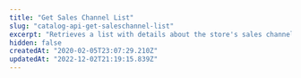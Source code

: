 ```yaml
---
title: "Get Sales Channel List"
slug: "catalog-api-get-saleschannel-list"
excerpt: "Retrieves a list with details about the store's sales channels. \r\n## Response body example\r\n\r\n```json\r\n[\r\n    {\r\n        \"Id\": 1,\r\n        \"Name\": \"Loja Principal\",\r\n        \"IsActive\": true,\r\n        \"ProductClusterId\": null,\r\n        \"CountryCode\": \"BRA\",\r\n        \"CultureInfo\": \"pt-BR\",\r\n        \"TimeZone\": \"E. South America Standard Time\",\r\n        \"CurrencyCode\": \"BRL\",\r\n        \"CurrencySymbol\": \"R$\",\r\n        \"CurrencyLocale\": 1046,\r\n        \"CurrencyFormatInfo\": {\r\n            \"CurrencyDecimalDigits\": 1,\r\n            \"CurrencyDecimalSeparator\": \",\",\r\n            \"CurrencyGroupSeparator\": \".\",\r\n            \"CurrencyGroupSize\": 3,\r\n            \"StartsWithCurrencySymbol\": true\r\n        },\r\n        \"Origin\": null,\r\n        \"Position\": 2,\r\n        \"ConditionRule\": null,\r\n        \"CurrencyDecimalDigits\": 1\r\n    }\r\n]\r\n```"
hidden: false
createdAt: "2020-02-05T23:07:29.210Z"
updatedAt: "2022-12-02T21:19:15.839Z"
---
```

